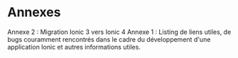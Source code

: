 # Annexes
Annexe 2 : Migration Ionic 3 vers Ionic 4
Annexe 1 : Listing de liens utiles, de bugs couramment rencontrés dans le cadre du développement d'une
application Ionic et autres informations utiles.

